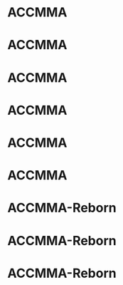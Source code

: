 # ACCMMA
# ACCMMA
# ACCMMA
# ACCMMA
# ACCMMA
# ACCMMA
# ACCMMA-Reborn
# ACCMMA-Reborn
# ACCMMA-Reborn
